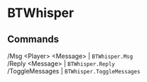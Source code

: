 # BTWhisper

## Commands
/Msg &lt;Player> &lt;Message> | ``BTWhisper.Msg`` <br />
/Reply &lt;Message> | ``BTWhisper.Reply`` <br />
/ToggleMessages | ``BTWhisper.ToggleMessages``

